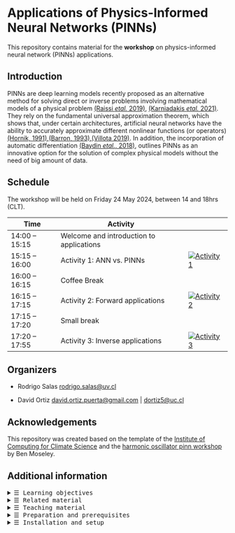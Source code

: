 # Applications of Physics-Informed Neural Networks (PINNs)

This repository contains material for the **workshop** on physics-informed neural network (PINNs) applications.

<!-- [![Binder](https://mybinder.org/badge_logo.svg)](https://mybinder.org/v2/gh/dortiz5/ihealth-pinns-workshop/HEAD)-->


## Introduction
PINNs are deep learning models recently proposed as an alternative method for solving direct or inverse problems involving mathematical models of a physical problem [(Raissi *etal.* 2019)](https://www.sciencedirect.com/science/article/pii/S0021999118307125), [(Karniadakis *etal.* 2021)](https://www.nature.com/articles/s42254-021-00314-5). They rely on the fundamental universal approximation theorem, which shows that, under certain architectures, artificial neural networks have the ability to accurately approximate different nonlinear functions (or operators) [(Hornik, 1991)](https://www.sciencedirect.com/science/article/pii/089360809190009T?via%3Dihub),[(Barron, 1993)](https://ieeexplore.ieee.org/document/256500),[(Villota 2019)](https://investigacion.unirioja.es/documentos/5fbf7e47299952682503c2fa/). In addition, the incorporation of automatic differentiation [(Baydin *etal.*, 2018)](https://arxiv.org/abs/1502.05767), outlines PINNs as an innovative option for the solution of complex physical models without the need of big amount of data. 

## Schedule
The workshop will be held on Friday 24 May 2024, between 14 and 18hrs (CLT). 

| Time          | Activity | |
| ------------- | --------- | --- |
| 14:00 – 15:15 | Welcome and introduction to applications| |
| 15:15 – 16:00 | Activity 1: ANN vs. PINNs | [![Activity 1](https://colab.research.google.com/assets/colab-badge.svg)](https://colab.research.google.com/github/dortiz5/ihealth-pinns-workshop/blob/main/notebooks/activity-1.ipynb)|
| 16:00 – 16:15 | Coffee Break | |
| 16:15 – 17:15 | Activity 2: Forward applications | [![Activity 2](https://colab.research.google.com/assets/colab-badge.svg)](https://colab.research.google.com/github/dortiz5/ihealth-pinns-workshop/blob/main/notebooks/activity-2.ipynb)|
| 17:15 – 17:20 | Small break | |
| 17:20 – 17:55 | Activity 3: Inverse applications | [![Activity 3](https://colab.research.google.com/assets/colab-badge.svg)](https://colab.research.google.com/github/dortiz5/ihealth-pinns-workshop/blob/main/notebooks/activity-3.ipynb)|

## Organizers

- Rodrigo Salas [rodrigo.salas@uv.cl](mailto:rodrigo.salas@uv.cl)

- David Ortiz [david.ortiz.puerta@gmail.com](mailto:david.ortiz.puerta@gmail.com) | [dortiz5@uc.cl](mailto:dortiz5@uc.cl)

## Acknowledgements
This repository was created based on the template of the [Institute of Computing for Climate Science](https://github.com/Cambridge-ICCS/ml-training-material) and the [harmonic oscillator pinn workshop](https://github.com/benmoseley/harmonic-oscillator-pinn-workshop) by Ben Moseley.

## Additional information

<details>
<summary> <samp>&#9776; Learning objectives</samp></summary>

## Learning objectives
The key learning objective from this workshop could be simply summarised as:

_Provide basic tools to develop PINNs for solving various physical models using [PyTorch](https://pytorch.org/)._

More specifically we aim to:

 - provide an understanding of the applications of PINNs as presented in the literature,
 - introduce the differences and comparisons between traditional neural networks (NN) and physics-informed neural networks (PINNs),
 - explore the formulation and solution of direct and inverse problems using PINNs in 1D and 2D models, and
 - discuss advanced practices and techniques in developing and optimizing PINNs.

</details>
<details>
<summary> <samp>&#9776; Related material</samp></summary>

## Related material
Some interesting videos and material for further studies:

- Previous workshop by [Prof. Ph.D. Francisco Sahli](https://fsahli.github.io/): [Workshop on April](https://fsahli.github.io/PINN-notes/)

- Neural networks: [Interesting video series by 3Blue1Brown about neural networks and machine learning](https://www.3blue1brown.com/topics/neural-networks)

- Automatic differentiation. Here you can find 3 links about automatic differentiation and dual numbers: [link 1](https://thenumb.at/Autodiff/), [link 2](https://blog.demofox.org/2014/12/30/dual-numbers-automatic-differentiation/), [link 3](https://en.wikipedia.org/wiki/Dual_number). Also, here you can find a  [tutorial](https://pytorch.org/tutorials/beginner/blitz/autograd_tutorial.html#a-gentle-introduction-to-torch-autograd) in 
PyTorch

- [Physics Informed Neural Network for Computer Vision and Medical Imaging [1]](https://collab.dvb.bayern/display/TUMdlma/Physics+Informed+Neural+Network+for+Computer+Vision+and+Medical+Imaging)

- Ben Moseley [personal blog](https://benmoseley.blog/)

</details>
<details>
<summary> <samp>&#9776; Teaching material</samp></summary>

## Teaching material
### Slides
In the directory [slides](slides/) you can find some teaching material.

### Exercises and solutions
The exercises for this course are located in the [notebooks](notebooks/) directory, provided as partially completed Jupyter notebooks. Worked solutions can be found in the [solutions](solutions/) directory, and are intended for review after the course, in case you missed anything. 

</details>
<details>
<summary> <samp>&#9776; Preparation and prerequisites</samp></summary>

## Preparation and prerequisites
To maximize the benefits of this session, we assume you have a basic understanding in certain areas and that you complete some preparatory work in advance. Below, we outline the expected knowledge and provide resources for further reading if needed.

### Mathematics and machine learning

Basic mathematics in:
 - Basic calculus - video series by [3Blue1Brown](https://www.youtube.com/playlist?list=PL0-GT3co4r2wlh6UHTUeQsrf3mlS2lk6x)
 - Ordinary differential equations (ODE) - video series by [3Blue1Brown](https://www.youtube.com/playlist?list=PLZHQObOWTQDNPOjrT6KVlfJuKtYTftqH6)
 - Partial diferential equations (PDE) - video by [3Blue1Brown](https://www.youtube.com/watch?v=ly4S0oi3Yz8&ab_channel=3Blue1Brown)
 - Optimization

Artificial Neural Networks:
 - Some basic concepts

### Python 3.11
The course will be conducted in Python using PyTorch. While prior knowledge of PyTorch is not required, we assume participants are comfortable with the basics of Python 3.11. This includes:

 - basic mathematical operations
 - Writing and executing scripts/programs
 - Creating and using functions
 - Understanding the concept of object oriented programming [(OOP)](https://eli5.gg/Object-oriented%20programming)
 - familiarity with the following libraries:
    - [`numpy`](https://numpy.org/) and [scipy](https://scipy.org/)  for mathematical and array operations
    - [`matplotlib`](https://matplotlib.org/) for plotting and visualization
    - [`PyTorch`](https://pytorch.org/) for high level training of ANN 
 - Understanding the concept of a [jupyter notebook](https://jupyter-notebook-beginner-guide.readthedocs.io/en/latest/index.html)

Also, for the course, we recommend you to have the following:

- A text editor, such as [vim/neovim](https://neovim.io/), [gedit](https://gedit.en.softonic.com/), [vscode](https://code.visualstudio.com/), or [sublimetext](https://www.sublimetext.com/), [pycharm](https://www.jetbrains.com/pycharm/) to open and edit python code files.
- A terminal emulator, like [GNOME Terminal](https://help.gnome.org/users/gnome-terminal/stable/), [wezterm](https://wezfurlong.org/wezterm/index.html), [Windows Terminal (for Windows)](https://learn.microsoft.com/en-us/windows/terminal/), or [iTerm (for macOS)](https://iterm2.com/).
- We encourage you to install [miniconda](https://docs.anaconda.com/free/miniconda/index.html).


### git and GitHub
You will be expected to know how to
- clone or fork a repository,
- commit, and push.

The [workshop from the 2022 ICCS Summer School](https://www.youtube.com/watch?v=ZrwzK4CnJ3Q) 
should provide the necessary knowledge.

</details>
<details>
<summary> <samp>&#9776; Installation and setup</samp></summary>

## Installation and setup
There are three options for participating in this workshop, with instructions provided below:

 - via a [local install](#local-install)
 - on [Google Colab](#google-colab)
 <!-- - on [binder](#binder)-->

We highly recommend the local install approach. However, if you encounter issues with the installation process or are unfamiliar with the terminal/installation process, you have the option to run the notebooks on [Google Colab](#google-colab) <!--or [binder](#binder)-->.


### Local Install
we will now explain how to perform the local installation using `conda`

#### 1. Clone or fork the repository
Navigate to the directory you want to install this repository on your system and clone via https by running:
```
git clone https://github.com/dortiz5/ihealth-pinns-workshop.git
```
This will create a directory `ihealth-pinns-workshop/` with the contents of this repository.

Please note that if you have a GitHub account and wish to save your work, we recommend [forking the repository](https://github.com/dortiz5/ihealth-pinns-workshop/fork) and cloning your fork, enabling you to push your changes and progress back to your fork for future reference.


#### 2. Installing miniconda
Installing conda is easy and it run in *Windows, macOS and Linux*. You just have to follow the [instructions](https://docs.anaconda.com/free/miniconda/miniconda-install/) on the website. **Make sure you test your installation!**

#### 3. Creating a conda environment
**Make sure you have conda installed**. This project has been package with a [`pinn-ihealth-tutorial.yml`](pinn-ihealth-tutorial.yml) to create and install the `python3` environment. 

From within the root directory `ihealth-pinns-workshop/`, open the *Anaconda Prompt* n _Windows_, and *terminal* in macOS and Linux. Then, run the following code:

```
conda env create -f pinn-ihealth-tutorial.yml
```

This will create a `conda` enviroment named `pinn-ihealth-tutorial`. To activate it you just need to run:

```
conda activate pinn-ihealth-tutorial
```
to deactivate, you just need to run 

```
conda deactivate
```

#### 4. Run the notebook

From the current directory, launch the jupyter notebook server:
```
jupyter lab
```
This command should then point you to the right location within your browser to use the notebook, typically [http://localhost:8888/](http://localhost:8888/).

The following step is sometimes useful if you're having trouble with your jupyter notebook finding the environment. You will want to do this before launching the jupyter notebook.
```
python -m ipykernel install --user --name=pinn-ihealth-tutorial
```

### Google Colab
To launch the notebooks in Google Colab click the following links for each of the exercises:

* [Activity 1](https://colab.research.google.com/github/dortiz5/ihealth-pinns-workshop/blob/main/notebooks/activity-1.ipynb) 
* [Activity 2](https://colab.research.google.com/github/dortiz5/ihealth-pinns-workshop/blob/main/notebooks/activity-2.ipynb) 
* [Activity 3](https://colab.research.google.com/github/dortiz5/ihealth-pinns-workshop/blob/main/notebooks/activity-3.ipynb) 

_Notes:_
* _Running in Google Colab requires you to have a Google account._
* _If you leave a Colab session your work will be lost, so be careful to save any work
  you want to keep._
<!--### Binder

If a local installation is not feasible, you can launch the repository on [Binder](https://mybinder.org/v2/gh/dortiz5/ihealth-pinns-workshop/HEAD).

_Notes:_
* _If you exit a Binder session, your work will be lost, so make sure to save any work you want to keep._-->
</details>

